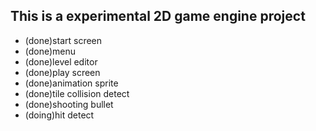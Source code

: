 ## This is a experimental 2D game engine project

* (done)start screen
* (done)menu
* (done)level editor
* (done)play screen
* (done)animation sprite
* (done)tile collision detect
* (done)shooting bullet
* (doing)hit detect
